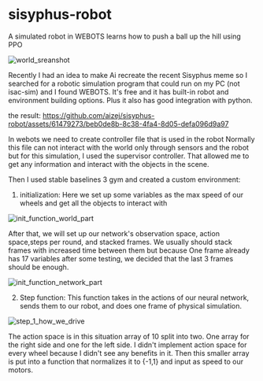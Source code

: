 # sisyphus-robot
A simulated robot in WEBOTS learns how to push a ball up the hill using PPO

![world_sreanshot](https://github.com/aizej/sisyphus-robot/assets/61479273/5afdc343-01af-429f-a3c0-1eeea04d99d2)

Recently I had an idea to make Ai recreate the recent Sisyphus meme so I searched for a robotic simulation program that could run on my PC (not isac-sim) and I found WEBOTS.
It's free and it has built-in robot and environment building options. Plus it also has good integration with python.

the result:
https://github.com/aizej/sisyphus-robot/assets/61479273/beb0de8b-8c38-4fa4-8d05-defa096d9a97



In webots we need to create controller file that is used in the robot Normally this file can not interact with the world only through sensors and the robot but for this simulation, I used the supervisor controller. That allowed me to get any information and interact with the objects in the scene.

Then I used stable baselines 3 gym and created a custom environment:
1) initialization:
  Here we set up some variables as the max speed of our wheels and get all the objects to interact with

![init_function_world_part](https://github.com/aizej/sisyphus-robot/assets/61479273/c9f23292-2eb6-448e-ac71-f46141767040)

  After that, we will set up our network's observation space, action space,steps per round, and stacked frames.
  We usually should stack frames with increased time between them but because One frame already has 17 variables after some testing, we decided that the last 3 frames should be enough.
  
![init_function_network_part](https://github.com/aizej/sisyphus-robot/assets/61479273/51eeddd8-dd9e-42df-b77a-5d89506607b7)


2) Step function:
   This function takes in the actions of our neural network, sends them to our robot, and does one frame of physical simulation.

![step_1_how_we_drive](https://github.com/aizej/sisyphus-robot/assets/61479273/6eec7a6a-cb8d-48ff-8865-e53c40c5e328)

The action space is in this situation array of 10 split into two.
One array for the right side and one for the left side.
I didn't implement action space for every wheel because I didn't see any benefits in it.
Then this smaller array is put into a function that normalizes it to {-1,1}
and input as speed to our motors.




